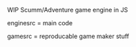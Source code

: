WIP Scumm/Adventure game engine in JS

enginesrc = main code

gamesrc = reproducable game maker stuff